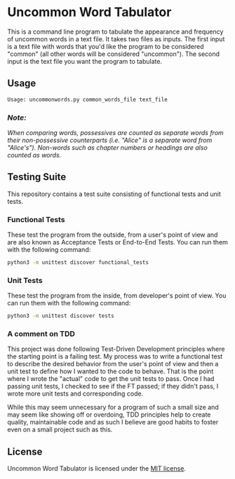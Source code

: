 # Uncommon Word Tabulator

This is a command line program to tabulate the appearance and frequency of uncommon words in a text file. It takes two files as inputs. The first input is a text file with words that you'd like the program to be considered "common" (all other words will be considered "uncommon"). The second input is the text file you want the program to tabulate.

## Usage

```bash
Usage: uncommonwords.py common_words_file text_file
```

### _Note:_

_When comparing words, possessives are counted as separate words from their non-possessive counterparts (i.e. "Alice" is a separate word from "Alice's"). Non-words such as chapter numbers or headings are also counted as words._

## Testing Suite

This repository contains a test suite consisting of functional tests and unit tests.

### Functional Tests

These test the program from the outside, from a user's point of view and are also known as Acceptance Tests or End-to-End Tests. You can run them with the following command:

```bash
python3 -m unittest discover functional_tests
```

### Unit Tests

These test the program from the inside, from developer's point of view. You can run them with the following command:

```bash
python3 -m unittest discover tests
```

### A comment on TDD

This project was done following Test-Driven Development principles where the starting point is a failing test. My process was to write a functional test to describe the desired behavior from the user's point of view and then a unit test to define how I wanted to the code to behave. That is the point where I wrote the "actual" code to get the unit tests to pass. Once I had passing unit tests, I checked to see if the FT passed; if they didn't pass, I wrote more unit tests and corresponding code.

While this may seem unnecessary for a program of such a small size and may seem like showing off or overdoing, TDD principles help to create quality, maintainable code and as such I believe are good habits to foster even on a small project such as this.

## License

Uncommon Word Tabulator is licensed under the [MIT license](https://github.com/danrneal/uncommon-word-tabulator/blob/master/LICENSE).
